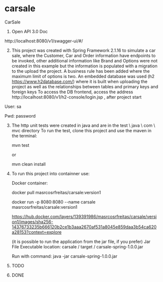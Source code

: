 # carsale
CarSale

1) Open API 3.0 Doc

http://localhost:8080/v1/swagger-ui/#/
   
2) This project was created with Spring Framework 2.1.16 to simulate a car sale, where the Customer, Car and Order information have endpoints to be    invoked, other additional information like Brand and Options were not created in this example but the information is populated with a migration to the upload the project.
A business rule has been added where the maximum limit of options is two.
An embedded database was used (h2 https://www.h2database.com/) where it is built when uploading the project as well as the relationships between tables and primary keys and foreign keys
To access the DB frontend, access the address http://localhost:8080/v1/h2-console/login.jsp , after project start

  User: sa

  Pwd: password

3) The http unit tests were created in java and are in the test \ java \ com \ mvc directory
   To run the test, clone this project and use the maven in the terminal: 
   
   mvn test
   
   or  
   
   mvn clean install

4) To run this project into containner use:

   Docker container:   
   
   docker pull masrcosrfreitas/carsale:version1

   docker run -p 8080:8080 --name carsale masrcosrfreitas/carsale:version1

   https://hub.docker.com/layers/139391986/masrcosrfreitas/carsale/version1/images/sha256-14376733235b666120b2ce1b3aaa2670af531a8045e859daa3b54ca620a28153?context=explore		   
 
   
   (it is possible to run the application from the jar file, if you prefer)
   Jar File Executable location: carsale / target / carsale-spring-1.0.0.jar
   
   Run with command:
   java -jar carsale-spring-1.0.0.jar
   
 5) TODO
 
 6) DONE
   
   
   
   
